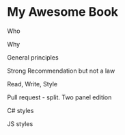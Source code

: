 # My Awesome Book

Who

Why

General principles

Strong Recommendation but not a law 

Read, Write, Style

Pull request - split. Two panel edition

C\# styles

JS styles

